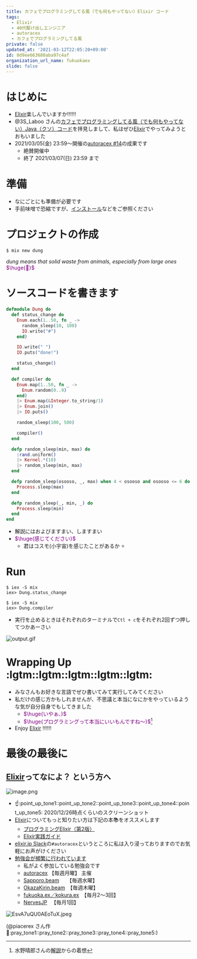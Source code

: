 ```yaml
---
title: カフェでプログラミングしてる風（でも何もやってない）Elixir コード
tags:
  - Elixir
  - 40代駆け出しエンジニア
  - autoracex
  - カフェでプログラミングしてる風
private: false
updated_at: '2021-03-12T22:05:20+09:00'
id: 0d9ee663680aba97c4af
organization_url_name: fukuokaex
slide: false
---
```

# はじめに
- [Elixir](https://elixir-lang.org/)楽しんでいますか:bangbang::bangbang::bangbang:
- @3S_Laboo さんの[カフェでプログラミングしてる風（でも何もやってない）Java（クソ）コード](https://qiita.com/3S_Laboo/items/660883a0184dabaea65b)を拝見しまして、私はぜひ[Elixir](https://elixir-lang.org/)でやってみようとおもいました
- 2021/03/05(金) 23:59〜開催の[autoracex #14](https://autoracex.connpass.com/event/206776/)の成果です
    - 絶賛開催中
    - 終了 2021/03/07(日) 23:59 まで

# 準備
- なにごとにも準備が必要です
- 手前味噌で恐縮ですが、[インストール](https://qiita.com/torifukukaiou/items/d04d0273749c41eb50af#0-%E3%82%A4%E3%83%B3%E3%82%B9%E3%83%88%E3%83%BC%E3%83%AB)などをご参照ください

# プロジェクトの作成

```
$ mix new dung
```

_dung means that solid waste from animals, especially from large ones_
<font color="purple">$\huge{💩}$</font>

# ソースコードを書きます

```elixir:lib/dung.ex
defmodule Dung do
  def status_change do
    Enum.each(1..50, fn _ ->
      random_sleep(10, 100)
      IO.write("#")
    end)

    IO.write(" ")
    IO.puts("done!")

    status_change()
  end

  def compiler do
    Enum.map(1..50, fn _ ->
      Enum.random(0..9)
    end)
    |> Enum.map(&Integer.to_string/1)
    |> Enum.join()
    |> IO.puts()

    random_sleep(100, 500)

    compiler()
  end

  defp random_sleep(min, max) do
    :rand.uniform()
    |> Kernel.*(10)
    |> random_sleep(min, max)
  end

  defp random_sleep(osooso, _, max) when 4 < osooso and osooso <= 6 do
    Process.sleep(max)
  end

  defp random_sleep(_, min, _) do
    Process.sleep(min)
  end
end
```

- 解説にはおよびますまい、しますまい
- <font color="purple">$\huge{感じてください}$</font>
    - 君はコスモ(小宇宙)を感じたことがあるか :star: 

# Run

```
$ iex -S mix
iex> Dung.status_change
```

```
$ iex -S mix
iex> Dung.compiler
```

- 実行を止めるときはそれぞれのターミナルで`Ctl + c`をそれぞれ2回ずつ押してつかあーさい

![output.gif](https://qiita-image-store.s3.ap-northeast-1.amazonaws.com/0/131808/4b94399e-f21e-516e-8cdc-e3837aaa005b.gif)

# Wrapping Up :lgtm::lgtm::lgtm::lgtm::lgtm:
- みなさんもお好きな言語でぜひ書いてみて実行してみてください
- 私だけの感じ方かもしれませんが、不思議と本当になにかをやっているような気が自分自身でもしてきました
    - <font color="purple">$\huge{いやぁ、}$</font>
    - <font color="purple">$\huge{プログラミングって本当にいいもんですね～}$</font>[^1]
- Enjoy [Elixir](https://elixir-lang.org/) :bangbang::bangbang::bangbang:

[^1]: 水野晴郎さんの[解説](https://www.youtube.com/watch?v=TsYL6oN8SXs)からの着想

# 最後の最後に
## [Elixir](https://elixir-lang.org/)ってなによ？ という方へ

![image.png](https://qiita-image-store.s3.ap-northeast-1.amazonaws.com/0/131808/601aeb87-9d1d-6a9d-b30b-338507dc593e.png)

- :point_up::point_up_tone1::point_up_tone2::point_up_tone3::point_up_tone4::point_up_tone5: 2020/12/26時点くらいのスクリーンショット
- [Elixir](https://elixir-lang.org/)についてもっと知りたい方は下記の本:books:をオススメします
    - [プログラミングElixir（第2版）](https://www.ohmsha.co.jp/book/9784274226373/)
    - [Elixir実践ガイド](https://book.impress.co.jp/books/1120101021)
- [elixir.jp Slack](https://join.slack.com/t/elixirjp/shared_invite/zt-ae8m5bad-WW69GH1w4iuafm1tKNgd~w)の`#autoracex`というところに私は入り浸っておりますのでお気軽にお声がけください
- [勉強会が頻繁に行われています](https://twitter.com/piacere_ex/status/1364109880362115078)
    - 私がよく参加している勉強会です
    - [autoracex](https://autoracex.connpass.com/) 【毎週月曜】 主催
    - [Sapporo.beam](https://sapporo-beam.connpass.com)　　【毎週水曜】
    - [OkazaKirin.beam](https://okazakirin-beam.connpass.com)　【毎週木曜】
    - [fukuoka.ex／kokura.ex](https://fukuokaex.connpass.com)　【毎月2～3回】
    - [NervesJP](https://nerves-jp.connpass.com/) 　【毎月1回】

![EsvA7uQU0AEoTuX.jpeg](https://qiita-image-store.s3.ap-northeast-1.amazonaws.com/0/131808/2ad87109-2684-1605-e1dc-457b835b8c15.jpeg)

(@piacerex さん作 :pray::pray_tone1::pray_tone2::pray_tone3::pray_tone4::pray_tone5:) 
